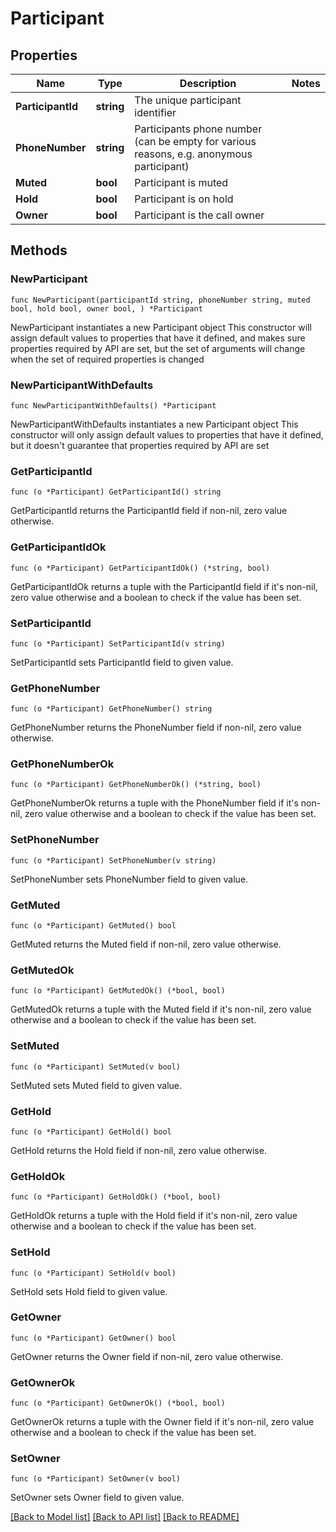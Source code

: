 # Participant

## Properties

Name | Type | Description | Notes
------------ | ------------- | ------------- | -------------
**ParticipantId** | **string** | The unique participant identifier | 
**PhoneNumber** | **string** | Participants phone number (can be empty for various reasons, e.g. anonymous participant) | 
**Muted** | **bool** | Participant is muted | 
**Hold** | **bool** | Participant is on hold | 
**Owner** | **bool** | Participant is the call owner | 

## Methods

### NewParticipant

`func NewParticipant(participantId string, phoneNumber string, muted bool, hold bool, owner bool, ) *Participant`

NewParticipant instantiates a new Participant object
This constructor will assign default values to properties that have it defined,
and makes sure properties required by API are set, but the set of arguments
will change when the set of required properties is changed

### NewParticipantWithDefaults

`func NewParticipantWithDefaults() *Participant`

NewParticipantWithDefaults instantiates a new Participant object
This constructor will only assign default values to properties that have it defined,
but it doesn't guarantee that properties required by API are set

### GetParticipantId

`func (o *Participant) GetParticipantId() string`

GetParticipantId returns the ParticipantId field if non-nil, zero value otherwise.

### GetParticipantIdOk

`func (o *Participant) GetParticipantIdOk() (*string, bool)`

GetParticipantIdOk returns a tuple with the ParticipantId field if it's non-nil, zero value otherwise
and a boolean to check if the value has been set.

### SetParticipantId

`func (o *Participant) SetParticipantId(v string)`

SetParticipantId sets ParticipantId field to given value.


### GetPhoneNumber

`func (o *Participant) GetPhoneNumber() string`

GetPhoneNumber returns the PhoneNumber field if non-nil, zero value otherwise.

### GetPhoneNumberOk

`func (o *Participant) GetPhoneNumberOk() (*string, bool)`

GetPhoneNumberOk returns a tuple with the PhoneNumber field if it's non-nil, zero value otherwise
and a boolean to check if the value has been set.

### SetPhoneNumber

`func (o *Participant) SetPhoneNumber(v string)`

SetPhoneNumber sets PhoneNumber field to given value.


### GetMuted

`func (o *Participant) GetMuted() bool`

GetMuted returns the Muted field if non-nil, zero value otherwise.

### GetMutedOk

`func (o *Participant) GetMutedOk() (*bool, bool)`

GetMutedOk returns a tuple with the Muted field if it's non-nil, zero value otherwise
and a boolean to check if the value has been set.

### SetMuted

`func (o *Participant) SetMuted(v bool)`

SetMuted sets Muted field to given value.


### GetHold

`func (o *Participant) GetHold() bool`

GetHold returns the Hold field if non-nil, zero value otherwise.

### GetHoldOk

`func (o *Participant) GetHoldOk() (*bool, bool)`

GetHoldOk returns a tuple with the Hold field if it's non-nil, zero value otherwise
and a boolean to check if the value has been set.

### SetHold

`func (o *Participant) SetHold(v bool)`

SetHold sets Hold field to given value.


### GetOwner

`func (o *Participant) GetOwner() bool`

GetOwner returns the Owner field if non-nil, zero value otherwise.

### GetOwnerOk

`func (o *Participant) GetOwnerOk() (*bool, bool)`

GetOwnerOk returns a tuple with the Owner field if it's non-nil, zero value otherwise
and a boolean to check if the value has been set.

### SetOwner

`func (o *Participant) SetOwner(v bool)`

SetOwner sets Owner field to given value.



[[Back to Model list]](../README.md#documentation-for-models) [[Back to API list]](../README.md#documentation-for-api-endpoints) [[Back to README]](../README.md)


